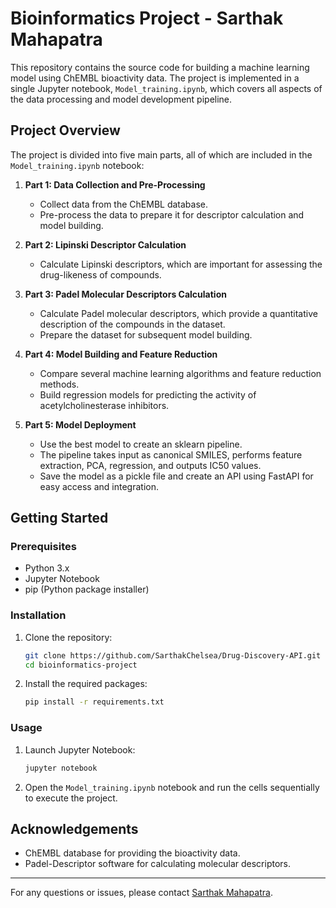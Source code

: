 # Bioinformatics Project - Sarthak Mahapatra

This repository contains the source code for building a machine learning model using ChEMBL bioactivity data. The project is implemented in a single Jupyter notebook, `Model_training.ipynb`, which covers all aspects of the data processing and model development pipeline.

## Project Overview

The project is divided into five main parts, all of which are included in the `Model_training.ipynb` notebook:

1. **Part 1: Data Collection and Pre-Processing**
    - Collect data from the ChEMBL database.
    - Pre-process the data to prepare it for descriptor calculation and model building.

2. **Part 2: Lipinski Descriptor Calculation**
    - Calculate Lipinski descriptors, which are important for assessing the drug-likeness of compounds.

3. **Part 3: Padel Molecular Descriptors Calculation**
    - Calculate Padel molecular descriptors, which provide a quantitative description of the compounds in the dataset.
    - Prepare the dataset for subsequent model building.

4. **Part 4: Model Building and Feature Reduction**
    - Compare several machine learning algorithms and feature reduction methods.
    - Build regression models for predicting the activity of acetylcholinesterase inhibitors.

5. **Part 5: Model Deployment**
    - Use the best model to create an sklearn pipeline.
    - The pipeline takes input as canonical SMILES, performs feature extraction, PCA, regression, and outputs IC50 values.
    - Save the model as a pickle file and create an API using FastAPI for easy access and integration.

## Getting Started

### Prerequisites

- Python 3.x
- Jupyter Notebook
- pip (Python package installer)

### Installation

1. Clone the repository:
    ```bash
    git clone https://github.com/SarthakChelsea/Drug-Discovery-API.git
    cd bioinformatics-project
    ```

2. Install the required packages:
    ```bash
    pip install -r requirements.txt
    ```

### Usage

1. Launch Jupyter Notebook:
    ```bash
    jupyter notebook
    ```

2. Open the `Model_training.ipynb` notebook and run the cells sequentially to execute the project.


## Acknowledgements

- ChEMBL database for providing the bioactivity data.
- Padel-Descriptor software for calculating molecular descriptors.

---

For any questions or issues, please contact [Sarthak Mahapatra](mailto:sarthakchelsea@gmail.com).

